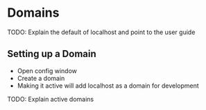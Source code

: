 # Domains

TODO: Explain the default of localhost and point to the user guide

## Setting up a Domain

- Open config window
- Create a domain
- Making it active will add localhost as a domain for development

TODO: Explain active domains

